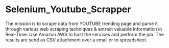 # Selenium_Youtube_Scrapper
The mission is to scrape data from YOUTUBE trending page and parse it through various web scraping techniques &amp; extract valuable information in Real-Time. Use Amazon AWS to host the services and perform the job. The results are send as CSV attachment over a email or to spreadsheet.
